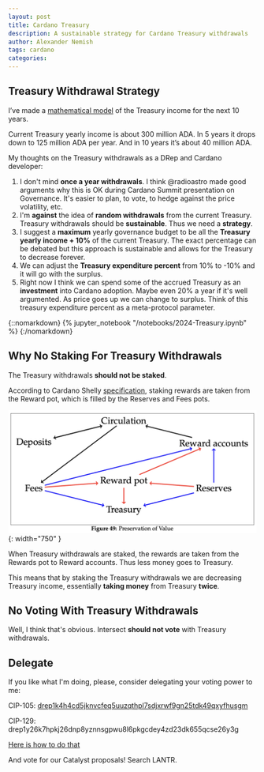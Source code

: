 ```yaml
---
layout: post
title: Cardano Treasury
description: A sustainable strategy for Cardano Treasury withdrawals
author: Alexander Nemish
tags: cardano
categories:
---
```

## Treasury Withdrawal Strategy

I’ve made a [mathematical model](https://github.com/lantr-io/treasury-model/blob/main/treasury.ipynb) of the Treasury income for the next 10 years.

Current Treasury yearly income is about 300 million ADA.
In 5 years it drops down to 125 million ADA per year.
And in 10 years it’s about 40 million ADA.

My thoughts on the Treasury withdrawals as a DRep and Cardano developer:

1. I don't mind **once a year withdrawals**.
I think @radioastro made good arguments why this is OK during Cardano Summit presentation on Governance.
It's easier to plan, to vote, to hedge against the price volatility, etc.
2. I'm **against** the idea of **random withdrawals** from the current Treasury.
Treasury withdrawals should be **sustainable**. Thus we need a **strategy**.
3. I suggest a **maximum** yearly governance budget to be all the **Treasury yearly income + 10%** of the current Treasury.
   The exact percentage can be debated but this approach is sustainable and allows for the Treasury to decrease forever.
4. We can adjust the **Treasury expenditure percent** from 10% to -10% and it will go with the surplus.
5. Right now I think we can spend some of the accrued Treasury as an **investment** into Cardano adoption. Maybe even 20% a year if it's well argumented. As price goes up we can change to surplus. Think of this treasury expenditure percent as a meta-protocol parameter.

{::nomarkdown}
{% jupyter_notebook "/notebooks/2024-Treasury.ipynb" %}
{:/nomarkdown}

## Why No Staking For Treasury Withdrawals

The Treasury withdrawals **should not be staked**.

According to Cardano Shelly [specification](https://github.com/intersectmbo/cardano-ledger/releases/latest/download/shelley-ledger.pdf), staking rewards are taken from the Reward pot, which is filled by the Reserves and Fees pots.

![Preservation of Value](/assets/img/value-preservation.png){: width="750" }

When Treasury withdrawals are staked, the rewards are taken from the Rewards pot to Reward accounts. Thus less money goes to Treasury.

This means that by staking the Treasury withdrawals we are decreasing Treasury income, essentially **taking money** from Treasury **twice**.

## No Voting With Treasury Withdrawals

Well, I think that's obvious. Intersect **should not vote** with Treasury withdrawals.

## Delegate

If you like what I'm doing, please, consider delegating your voting power to me:

CIP-105: [drep1k4h4cd5jknvcfeq5uuzqthpl7sdjxrwf9gn25tdk49qxyfhusgm](https://gov.tools/connected/drep_directory/drep1k4h4cd5jknvcfeq5uuzqthpl7sdjxrwf9gn25tdk49qxyfhusgm)

CIP-129: drep1y26k7hpkj26dnp8yznnsgpwu8l6pkgcdey4zd23dk655qcse26y3g

[Here is how to do that](https://learncardano.io/how-to-delegate-drep-eternl-wallet-mobile/)

And vote for our Catalyst proposals! Search LANTR.
